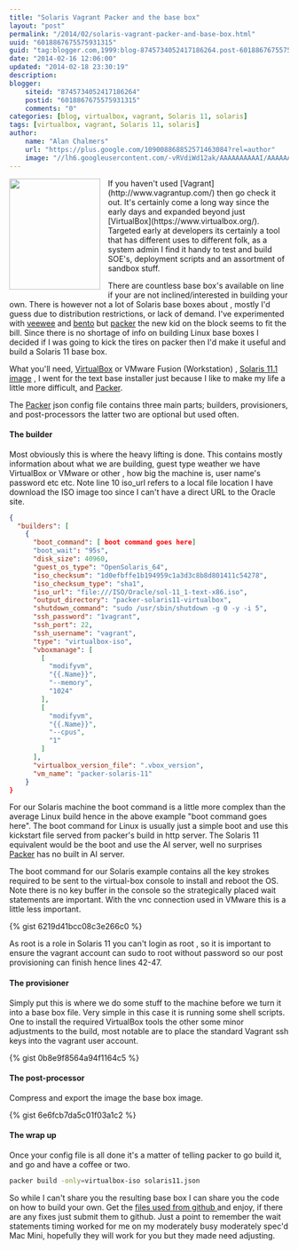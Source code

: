 ```yaml
---
title: "Solaris Vagrant Packer and the base box"
layout: "post"
permalink: "/2014/02/solaris-vagrant-packer-and-base-box.html"
uuid: "6018867675575931315"
guid: "tag:blogger.com,1999:blog-8745734052417186264.post-6018867675575931315"
date: "2014-02-16 12:06:00"
updated: "2014-02-18 23:30:19"
description: 
blogger:
    siteid: "8745734052417186264"
    postid: "6018867675575931315"
    comments: "0"
categories: [blog, virtualbox, vagrant, Solaris 11, solaris]
tags: [virtualbox, vagrant, Solaris 11, solaris]
author: 
    name: "Alan Chalmers"
    url: "https://plus.google.com/109008868852571463084?rel=author"
    image: "//lh6.googleusercontent.com/-vRVdiWd12ak/AAAAAAAAAAI/AAAAAAAAHKc/wXgK4dFefp8/s512-c/photo.jpg"
---
```

<div class="separator" style="clear: both; text-align: center;"><a href="http://2.bp.blogspot.com/-12tlyaN7z5w/UwIO3uI8LGI/AAAAAAAACZ8/J6qimnEh3Io/s1600/V.png" imageanchor="1" style="clear: left; float: left; margin-bottom: 1em; margin-right: 1em;"><img borde    r="0" src="http://2.bp.blogspot.com/-12tlyaN7z5w/UwIO3uI8LGI/AAAAAAAACZ8/J6qimnEh3Io/s1600/V.png" height="200" width="164" /></a></div>
If you haven't used [Vagrant](http://www.vagrantup.com/) then go check it out. It's certainly come a long way since the early days and expanded beyond just [VirtualBox](https://www.virtualbox.org/). Targeted early at developers its certainly a tool that has different uses to different folk, as a system admin I find it handy to test and build SOE's, deployment scripts and an assortment of sandbox stuff.

There are countless base box's available on line if your are not inclined/interested in building your own. There is however not a lot of Solaris base boxes about , mostly I'd guess due to distribution restrictions, or lack of demand. I've experimented with [veewee](https://github.com/jedi4ever/veewee) and [bento](https://github.com/opscode/bento) but [packer](http://www.packer.io/) the new kid on the block seems to fit the bill. Since there is no shortage of info on building Linux base boxes I decided if I was going to kick the tires on packer then I'd make it useful and build a Solaris 11 base box.

What you'll need, [VirtualBox](https://www.virtualbox.org/) or VMware Fusion (Workstation) , [Solaris 11.1 image](http://www.oracle.com/technetwork/server-storage/solaris11/downloads/index.html) , I went for the text base installer just because I like to make my life a little more difficult, and [Packer](http://www.packer.io/).

The [Packer](http://www.packer.io/) json config file contains three main parts; builders, provisioners, and post-processors the latter two are optional but used often.

#### The builder

Most obviously this is where the heavy lifting is done. This contains mostly information about what we are building, guest type weather we have VirtualBox or VMware or other , how big the machine is, user name's password etc etc. Note line 10 iso_url refers to a local file location I have download the ISO image too since I can't have a direct URL to the Oracle site. 

```json
{
  "builders": [
    {
      "boot_command": [ boot command goes here]
      "boot_wait": "95s",
      "disk_size": 40960,
      "guest_os_type": "OpenSolaris_64",
      "iso_checksum": "1d0efbffe1b194959c1a3d3c8b8d801411c54278",
      "iso_checksum_type": "sha1",
      "iso_url": "file:///ISO/Oracle/sol-11_1-text-x86.iso",
      "output_directory": "packer-solaris11-virtualbox",
      "shutdown_command": "sudo /usr/sbin/shutdown -g 0 -y -i 5",
      "ssh_password": "1vagrant",
      "ssh_port": 22,
      "ssh_username": "vagrant",
      "type": "virtualbox-iso",
      "vboxmanage": [
        [
          "modifyvm",
          "{{.Name}}",
          "--memory",
          "1024"
        ],
        [
          "modifyvm",
          "{{.Name}}",
          "--cpus",
          "1"
        ]
      ],
      "virtualbox_version_file": ".vbox_version",
      "vm_name": "packer-solaris-11"
    }
}
```

For our Solaris machine the boot command is a little more complex than the average Linux build hence in the above example "boot command goes here". The boot command for Linux is usually just a simple boot and use this kickstart file served from packer's build in http server. The Solaris 11 equivalent would be the boot and use the AI server, well no surprises [Packer](http://www.packer.io/) has no built in AI server.

The boot command for our Solaris example contains all the key strokes required to be sent to the virtual-box console to install and reboot the OS. Note there is no key buffer in the console so the strategically placed wait statements are important. With the vnc connection used in VMware this is a little less important.

{% gist 6219d41bcc08c3e266c0 %}

As root is a role in Solaris 11 you can't login as root , so it is important to ensure the vagrant account can sudo to root without password so our post provisioning can finish hence lines 42-47.

#### The provisioner

Simply put this is where we do some stuff to the machine before we turn it into a base box file. Very simple in this case it is running some shell scripts. One to install the required VirtualBox tools the other some minor adjustments to the build, most notable are to place the standard Vagrant ssh keys into the vagrant user account.

{% gist 0b8e9f8564a94f1164c5 %}

#### The post-processor

Compress and export the image the base box image.

{% gist 6e6fcb7da5c01f03a1c2 %}

#### The wrap up
Once your config file is all done it's a matter of telling packer to go build it, and go and have a coffee or two.

```sh
packer build -only=virtualbox-iso solaris11.json
```
So while I can't share you the resulting base box I can share you the code on how to build your own. Get the [files used from github ](https://github.com/bigal/solaris-packer)and enjoy, if there are any fixes just submit them to github. Just a point to remember the wait statements timing worked for me on my moderately busy moderately spec'd Mac Mini, hopefully they will work for you but they made need adjusting.
